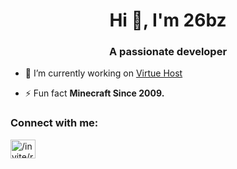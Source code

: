 <h1 align="center">Hi 👋, I'm 26bz</h1>
<h3 align="center">A passionate developer</h3>

- 🔭 I’m currently working on [Virtue Host](https://virtue-host.com/)

- ⚡ Fun fact **Minecraft Since 2009.**

<h3 align="left">Connect with me:</h3>
<p align="left">
<a href="https://discord.gg//invite/r8PgA3ReAG" target="blank"><img align="center" src="https://raw.githubusercontent.com/rahuldkjain/github-profile-readme-generator/master/src/images/icons/Social/discord.svg" alt="/invite/r8PgA3ReAG" height="30" width="40" /></a>
</p>

